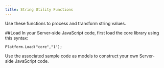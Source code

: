 ```yaml
---
title: String Utility Functions
---
```


Use these functions to process and transform string values.

##Load
In your Server-side JavaScript code, first load the core library using this syntax:
```
Platform.Load("core","1");
```
Use the associated sample code as models to construct your own Server-side JavaScript code.
